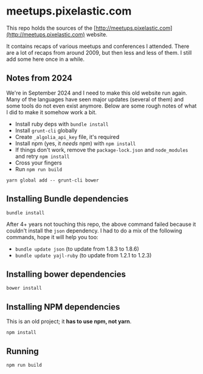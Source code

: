 # meetups.pixelastic.com

This repo holds the sources of the
[http://meetups.pixelastic.com](http://meetups.pixelastic.com) website.

It contains recaps of various meetups and conferences I attended. There are
a lot of recaps from around 2009, but then less and less of them. I still add
some here once in a while.

## Notes from 2024

We're in September 2024 and I need to make this old website run again. Many of
the languages have seen major updates (several of them) and some tools do not
even exist anymore. Below are some rough notes of what I did to make it somehow
work a bit.

- Install ruby deps with `bundle install`
- Install `grunt-cli` globally
- Create `_algolia_api_key` file, it's required
- Install npm (yes, it *needs* npm) with `npm install`
- If things don't work, remove the `package-lock.json` and `node_modules` and
  retry `npm install`
- Cross your fingers
- Run `npm run build`


`yarn global add -- grunt-cli bower`

## Installing Bundle dependencies

`bundle install`

After 4+ years not touching this repo, the above command failed because it
couldn't install the `json` dependency. I had to do a mix of the following
commands, hope it will help you too:

- `bundle update json` (to update from 1.8.3 to 1.8.6)
- `bundle update yajl-ruby` (to update from 1.2.1 to 1.2.3)

## Installing bower dependencies

`bower install`


## Installing NPM dependencies

This is an old project; it **has to use npm, not yarn**.

`npm install`


## Running

`npm run build`


